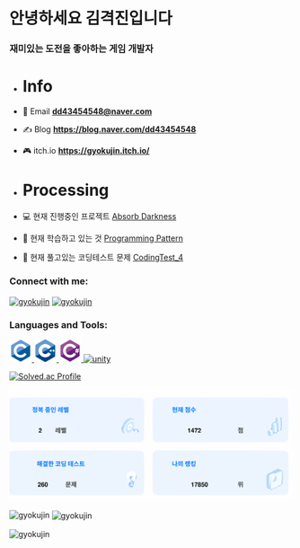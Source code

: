 <h1 align="left">안녕하세요 김격진입니다</h1>
<h3 align="left">재미있는 도전을 좋아하는 게임 개발자</h3>

- # Info
- 📧 Email **dd43454548@naver.com**

- ✍️ Blog **https://blog.naver.com/dd43454548**
  
- 🎮 itch.io **https://gyokujin.itch.io/**

- # Processing
- 💻 현재 진행중인 프로젝트 [Absorb Darkness](https://github.com/Gyokujin/Absorb-Darkness)
- 📖 현재 학습하고 있는 것 [Programming Pattern](https://github.com/Gyokujin/Game-Programming-Pattern)
- 📝 현재 풀고있는 코딩테스트 문제 [CodingTest_4](https://github.com/Gyokujin/CodingTest_4)

<h3 align="left">Connect with me:</h3>
<p align="left">
<a href="https://instagram.com/gyokujin" target="blank"><img align="center" src="https://raw.githubusercontent.com/rahuldkjain/github-profile-readme-generator/master/src/images/icons/Social/instagram.svg" alt="gyokujin" height="30" width="40" /></a>
<a href="https://www.youtube.com/@Gyokujin" target="blank"><img align="center" src="https://raw.githubusercontent.com/rahuldkjain/github-profile-readme-generator/master/src/images/icons/Social/youtube.svg" alt="gyokujin" height="30" width="40" /></a>
</p>

<h3 align="left">Languages and Tools:</h3>
<p align="left"> <a href="https://www.cprogramming.com/" target="_blank" rel="noreferrer"> <img src="https://raw.githubusercontent.com/devicons/devicon/master/icons/c/c-original.svg" alt="c" width="40" height="40"/> </a> <a href="https://www.w3schools.com/cpp/" target="_blank" rel="noreferrer"> <img src="https://raw.githubusercontent.com/devicons/devicon/master/icons/cplusplus/cplusplus-original.svg" alt="cplusplus" width="40" height="40"/> </a> <a href="https://www.w3schools.com/cs/" target="_blank" rel="noreferrer"> <img src="https://raw.githubusercontent.com/devicons/devicon/master/icons/csharp/csharp-original.svg" alt="csharp" width="40" height="40"/> </a> <a href="https://unity.com/" target="_blank" rel="noreferrer"> <img src="https://www.vectorlogo.zone/logos/unity3d/unity3d-icon.svg" alt="unity" width="40" height="40"/> </a> </p>

[![Solved.ac Profile](http://mazassumnida.wtf/api/v2/generate_badge?boj=dd43454548)](https://solved.ac/dd43454548/)

![Programmers Badge](https://raw.githubusercontent.com/Gyokujin/Programmers_Badge_Generator/main/result/result.svg)

<p><img align="left" src="https://github-readme-stats.vercel.app/api/top-langs?username=gyokujin&show_icons=true&locale=en&layout=compact" alt="gyokujin" /></p>

<p>&nbsp;<img align="center" src="https://github-readme-stats.vercel.app/api?username=gyokujin&show_icons=true&locale=en" alt="gyokujin" /></p>

<p><img align="center" src="https://github-readme-streak-stats.herokuapp.com/?user=gyokujin&" alt="gyokujin" /></p>
